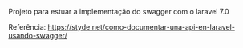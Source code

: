 Projeto para estuar a implementação do swagger com o laravel 7.0

Referência: https://styde.net/como-documentar-una-api-en-laravel-usando-swagger/
